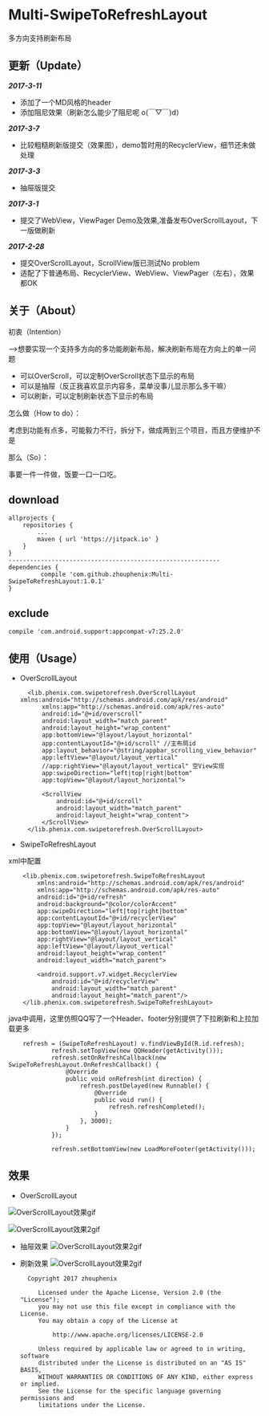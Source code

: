 # Multi-SwipeToRefreshLayout
多方向支持刷新布局

## 更新（Update）
_**2017-3-11**_
 * 添加了一个MD风格的header
 * 添加阻尼效果（刷新怎么能少了阻尼呢 o(￣▽￣)d）

_**2017-3-7**_
 * 比较粗糙刷新版提交（效果图），demo暂时用的RecyclerView，细节还未做处理

_**2017-3-3**_
 * 抽屉版提交

_**2017-3-1**_
 * 提交了WebView，ViewPager Demo及效果,准备发布OverScrollLayout，下一版做刷新

_**2017-2-28**_
 * 提交OverScrollLayout，ScrollView版已测试No problem
 * 适配了下普通布局、RecyclerView、WebView、ViewPager（左右），效果都OK



## 关于（About）
初衷（Intention）

-->想要实现一个支持多方向的多功能刷新布局，解决刷新布局在方向上的单一问题
  * 可以OverScroll，可以定制OverScroll状态下显示的布局
  * 可以是抽屉（反正我喜欢显示内容多，菜单没事儿显示那么多干嘛）
  * 可以刷新，可以定制刷新状态下显示的布局

怎么做（How to do）：

考虑到功能有点多，可能毅力不行，拆分下，做成两到三个项目，而且方便维护不是

那么（So）：

事要一件一件做，饭要一口一口吃。

## download
    allprojects {
		repositories {
			...
			maven { url 'https://jitpack.io' }
		}
	}
    -----------------------------------------------------------
    dependencies {
	         compile 'com.github.zhouphenix:Multi-SwipeToRefreshLayout:1.0.1'
	}
## exclude
    compile 'com.android.support:appcompat-v7:25.2.0'

## 使用（Usage）


* OverScrollLayout

        <lib.phenix.com.swipetorefresh.OverScrollLayout xmlns:android="http://schemas.android.com/apk/res/android"
            xmlns:app="http://schemas.android.com/apk/res-auto"
            android:id="@+id/overscroll"
            android:layout_width="match_parent"
            android:layout_height="wrap_content"
            app:bottomView="@layout/layout_horizontal"
            app:contentLayoutId="@+id/scroll" //主布局id
            app:layout_behavior="@string/appbar_scrolling_view_behavior"
            app:leftView="@layout/layout_vertical"
            //app:rightView="@layout/layout_vertical" 空View实现
            app:swipeDirection="left|top|right|bottom"
            app:topView="@layout/layout_horizontal">

            <ScrollView
                android:id="@+id/scroll"
                android:layout_width="match_parent"
                android:layout_height="wrap_content">
            </ScrollView>
        </lib.phenix.com.swipetorefresh.OverScrollLayout>

* SwipeToRefreshLayout

xml中配置

        <lib.phenix.com.swipetorefresh.SwipeToRefreshLayout
            xmlns:android="http://schemas.android.com/apk/res/android"
            xmlns:app="http://schemas.android.com/apk/res-auto"
            android:id="@+id/refresh"
            android:background="@color/colorAccent"
            app:swipeDirection="left|top|right|bottom"
            app:contentLayoutId="@+id/recyclerView"
            app:topView="@layout/layout_horizontal"
            app:bottomView="@layout/layout_horizontal"
            app:rightView="@layout/layout_vertical"
            app:leftView="@layout/layout_vertical"
            android:layout_height="wrap_content"
            android:layout_width="match_parent">
        
            <android.support.v7.widget.RecyclerView
                android:id="@+id/recyclerView"
                android:layout_width="match_parent"
                android:layout_height="match_parent"/>
        </lib.phenix.com.swipetorefresh.SwipeToRefreshLayout>
java中调用，这里仿照QQ写了一个Header、footer分别提供了下拉刷新和上拉加载更多
       
        refresh = (SwipeToRefreshLayout) v.findViewById(R.id.refresh);
                refresh.setTopView(new QQHeader(getActivity()));
                refresh.setOnRefreshCallback(new SwipeToRefreshLayout.OnRefreshCallback() {
                    @Override
                    public void onRefresh(int direction) {
                        refresh.postDelayed(new Runnable() {
                            @Override
                            public void run() {
                                refresh.refreshCompleted();
                            }
                        }, 3000);
                    }
                });
        
                refresh.setBottomView(new LoadMoreFooter(getActivity()));
## 效果

* OverScrollLayout

![OverScrollLayout效果gif](screenshots/overscroll.gif)

![OverScrollLayout效果2gif](screenshots/overscroll2.gif)

* 抽屉效果
![OverScrollLayout效果2gif](screenshots/drawer.gif)

* 刷新效果
![OverScrollLayout效果2gif](screenshots/refresh.gif)

        Copyright 2017 zhouphenix
        
           Licensed under the Apache License, Version 2.0 (the "License");
           you may not use this file except in compliance with the License.
           You may obtain a copy of the License at
        
               http://www.apache.org/licenses/LICENSE-2.0
        
           Unless required by applicable law or agreed to in writing, software
           distributed under the License is distributed on an "AS IS" BASIS,
           WITHOUT WARRANTIES OR CONDITIONS OF ANY KIND, either express or implied.
           See the License for the specific language governing permissions and
           limitations under the License.